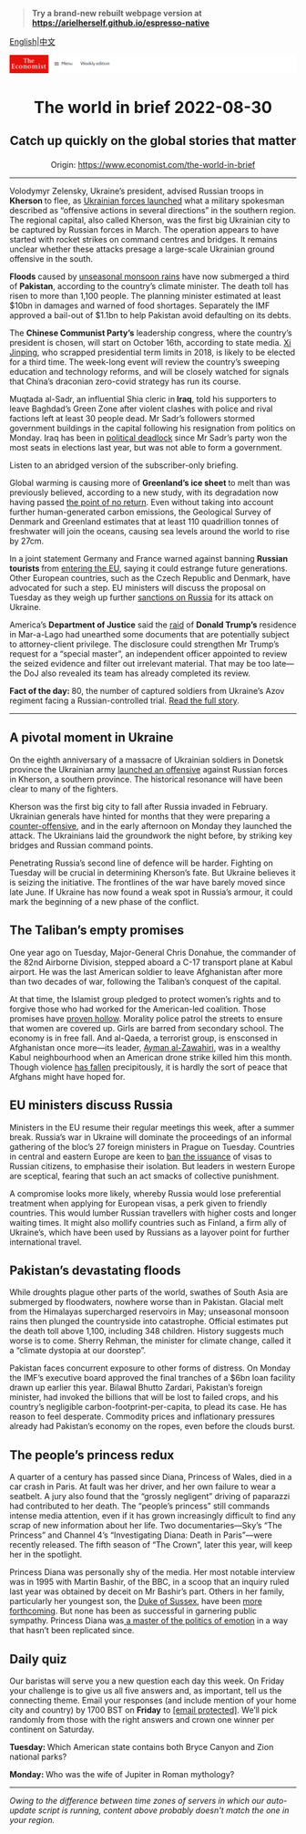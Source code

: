 > **Try a brand-new rebuilt webpage version at https://arielherself.github.io/espresso-native**

[English](https://github.com/arielherself/espresso/blob/main/README.md)|[中文](https://github-com.translate.goog/arielherself/espresso/blob/main/README.md?_x_tr_sl=en&_x_tr_tl=zh-CN&_x_tr_hl=zh-CN&_x_tr_pto=wapp)



![The Economist](menubar.png)

# <p align="center">The world in brief 2022-08-30</p>

## <p align="center">Catch up quickly on the global stories that matter</p>

<p align="center">Origin: <a href="https://www.economist.com/the-world-in-brief">https://www.economist.com/the-world-in-brief</a><hr>

Volodymyr Zelensky, Ukraine’s president, advised Russian troops in <strong>Kherson </strong>to flee, as [Ukrainian forces launched](https://www.economist.com/europe/2022/08/29/ukraine-starts-a-push-to-recapture-kherson-a-crucial-russian-occupied-city) what a military spokesman described as “offensive actions in several directions” in the southern region. The regional capital, also called Kherson, was the first big Ukrainian city to be captured by Russian forces in March. The operation appears to have started with rocket strikes on command centres and bridges. It remains unclear whether these attacks presage a large-scale Ukrainian ground offensive in the south.

<strong>Floods</strong> caused by [unseasonal monsoon rains](https://www.economist.com/briefing/2017/09/02/india-and-pakistan-are-seeing-more-intense-monsoon-rains) have now submerged a third of <strong>Pakistan</strong>, according to the country’s climate minister. The death toll has risen to more than 1,100 people. The planning minister estimated at least $10bn in damages and warned of food shortages. Separately the IMF approved a bail-out of $1.1bn to help Pakistan avoid defaulting on its debts.

The <strong>Chinese Communist Party’s</strong> leadership congress, where the country’s president is chosen, will start on October 16th, according to state media. [Xi Jinping](https://www.economist.com/china/2022/07/13/xi-jinping-has-nurtured-an-ugly-form-of-chinese-nationalism), who scrapped presidential term limits in 2018, is likely to be elected for a third time. The week-long event will review the country’s sweeping education and technology reforms, and will be closely watched for signals that China’s draconian zero-covid strategy has run its course.

Muqtada al-Sadr, an influential Shia cleric in<strong> Iraq</strong>, told his supporters to leave Baghdad’s Green Zone after violent clashes with police and rival factions left at least 30 people dead. Mr Sadr’s followers stormed government buildings in the capital following his resignation from politics on Monday. Iraq has been in [political deadlock](https://www.economist.com/middle-east-and-africa/2022/08/01/iraqs-parliamentary-plague) since Mr Sadr’s party won the most seats in elections last year, but was not able to form a government.

Listen to an abridged version of the subscriber-only briefing.

Global warming is causing more of <strong>Greenland’s ice sheet </strong>to melt than was previously believed, according to a new study, with its degradation now having passed [the point of no return](https://www.economist.com/graphic-detail/2020/08/25/the-greenland-ice-sheet-has-melted-past-the-point-of-no-return). Even without taking into account further human-generated carbon emissions, the Geological Survey of Denmark and Greenland estimates that at least 110 quadrillion tonnes of freshwater will join the oceans, causing sea levels around the world to rise by 27cm.

In a joint statement Germany and France warned against banning <strong>Russian tourists </strong>from [entering the EU](https://www.economist.com/graphic-detail/2022/03/04/russians-are-trying-to-flee-putins-chaos), saying it could estrange future generations. Other European countries, such as the Czech Republic and Denmark, have advocated for such a step. EU ministers will discuss the proposal on Tuesday as they weigh up further [sanctions on Russia](https://www.economist.com/finance-and-economics/2022/08/24/western-sanctions-will-eventually-impair-russias-economy) for its attack on Ukraine.

America’s <strong>Department of Justice</strong> said the [raid](https://www.economist.com/united-states/2022/08/10/the-raid-on-mar-a-lago-could-shake-americas-foundations) of <strong>Donald Trump’s</strong> residence in Mar-a-Lago had unearthed some documents that are potentially subject to attorney-client privilege. The disclosure could strengthen Mr Trump’s request for a “special master”, an independent officer appointed to review the seized evidence and filter out irrelevant material. That may be too late—the DoJ also revealed its team has already completed its review.

<strong>Fact of the day: </strong>80, the number of captured soldiers from Ukraine’s Azov regiment facing a Russian-controlled trial. [Read the full story](https://www.economist.com/europe/2022/08/28/russia-prepares-an-international-tribunal-for-the-ukrainian-defenders-of-mariupol).

----------

## A pivotal moment in Ukraine

On the eighth anniversary of a massacre of Ukrainian soldiers in Donetsk province the Ukrainian army [launched an offensive](https://www.economist.com/europe/2022/08/29/ukraine-starts-a-push-to-recapture-kherson-a-crucial-russian-occupied-city) against Russian forces in Kherson, a southern province. The historical resonance will have been clear to many of the fighters.

Kherson was the first big city to fall after Russia invaded in February. Ukrainian generals have hinted for months that they were preparing a [counter-offensive](https://www.economist.com/europe/2022/08/14/a-ukrainian-counter-offensive-in-kherson-faces-steep-odds), and in the early afternoon on Monday they launched the attack. The Ukrainians laid the groundwork the night before, by striking key bridges and Russian command points.

Penetrating Russia’s second line of defence will be harder. Fighting on Tuesday will be crucial in determining Kherson’s fate. But Ukraine believes it is seizing the initiative. The frontlines of the war have barely moved since late June. If Ukraine has now found a weak spot in Russia’s armour, it could mark the beginning of a new phase of the conflict.

## The Taliban’s empty promises

One year ago on Tuesday, Major-General Chris Donahue, the commander of the 82nd Airborne Division, stepped aboard a C-17 transport plane at Kabul airport. He was the last American soldier to leave Afghanistan after more than two decades of war, following the Taliban’s conquest of the capital.

At that time, the Islamist group pledged to protect women’s rights and to forgive those who had worked for the American-led coalition. Those promises have [proven hollow](https://www.economist.com/asia/2022/08/11/afghanistan-is-poorer-and-hungrier-than-a-year-ago). Morality police patrol the streets to ensure that women are covered up. Girls are barred from secondary school. The economy is in free fall. And al-Qaeda, a terrorist group, is ensconsed in Afghanistan once more—its leader, [Ayman al-Zawahiri](https://www.economist.com/asia/2022/08/02/the-death-of-al-qaedas-leader-may-not-halt-a-jihadist-resurgence), was in a wealthy Kabul neighbourhood when an American drone strike killed him this month. Though violence [has fallen](https://www.economist.com/graphic-detail/2022/08/15/violence-in-afghanistan-has-dropped-under-the-taliban) precipitously, it is hardly the sort of peace that Afghans might have hoped for.

## EU ministers discuss Russia

Ministers in the EU resume their regular meetings this week, after a summer break. Russia’s war in Ukraine will dominate the proceedings of an informal gathering of the bloc’s 27 foreign ministers in Prague on Tuesday. Countries in central and eastern Europe are keen to [ban the issuance](https://www.economist.com/europe/2022/08/25/as-the-war-in-ukraine-drags-on-the-costs-for-europe-are-mounting) of visas to Russian citizens, to emphasise their isolation. But leaders in western Europe are sceptical, fearing that such an act smacks of collective punishment.

A compromise looks more likely, whereby Russia would lose preferential treatment when applying for European visas, a perk given to friendly countries. This would lumber Russian travellers with higher costs and longer waiting times. It might also mollify countries such as Finland, a firm ally of Ukraine’s, which have been used by Russians as a layover point for further international travel.

## Pakistan’s devastating floods

While droughts plague other parts of the world, swathes of South Asia are submerged by floodwaters, nowhere worse than in Pakistan. Glacial melt from the Himalayas supercharged reservoirs in May; unseasonal monsoon rains then plunged the countryside into catastrophe. Official estimates put the death toll above 1,100, including 348 children. History suggests much worse is to come. Sherry Rehman, the minister for climate change, called it a “climate dystopia at our doorstep”.

Pakistan faces concurrent exposure to other forms of distress. On Monday the IMF’s executive board approved the final tranches of a $6bn loan facility drawn up earlier this year. Bilawal Bhutto Zardari, Pakistan’s foreign minister, had invoked the billions that will be lost to failed crops, and his country’s negligible carbon-footprint-per-capita, to plead its case. He has reason to feel desperate. Commodity prices and inflationary pressures already had Pakistan’s economy on the ropes, even before the clouds burst.

## The people’s princess redux

A quarter of a century has passed since Diana, Princess of Wales, died in a car crash in Paris. At fault was her driver, and her own failure to wear a seatbelt. A jury also found that the “grossly negligent” driving of paparazzi had contributed to her death. The “people’s princess” still commands intense media attention, even if it has grown increasingly difficult to find any scrap of new information about her life. Two documentaries—Sky’s “The Princess” and Channel 4’s “Investigating Diana: Death in Paris”—were recently released. The fifth season of “The Crown”, later this year, will keep her in the spotlight.

Princess Diana was personally shy of the media. Her most notable interview was in 1995 with Martin Bashir, of the BBC, in a scoop that an inquiry ruled last year was obtained by deceit on Mr Bashir’s part. Others in her family, particularly her youngest son, the [Duke of Sussex](https://www.economist.com/britain/2020/01/16/harry-meghan-and-marx), have been [more forthcoming](https://www.economist.com/britain/2021/03/08/prince-harry-and-meghan-markle-take-on-the-firm). But none has been as successful in garnering public sympathy. Princess Diana was[ a master of the politics of emotion](https://www.economist.com/britain/2020/11/14/how-princess-diana-shaped-politics) in a way that hasn’t been replicated since.

## Daily quiz

Our baristas will serve you a new question each day this week. On Friday your challenge is to give us all five answers and, as important, tell us the connecting theme. Email your responses (and include mention of your home city and country) by 1700 BST on <strong>Friday</strong> to [<span class="__cf_email__" data-cfemail="8edffbe7f4cbfdfefcebfdfde1ceebede1e0e1e3e7fdfaa0ede1e3">[email&#160;protected]</span>](https://mail.google.com/mail/?view=cm&amp;fs=1&amp;tf=1&amp;to=QuizEspresso@economist.com). We’ll pick randomly from those with the right answers and crown one winner per continent on Saturday.

<strong>Tuesday: </strong>Which American state contains both Bryce Canyon and Zion national parks?

<strong>Monday: </strong>Who was the wife of Jupiter in Roman mythology?

----------

*Owing to the difference between time zones of servers in which our auto-update script is running, content above probably doesn't match the one in your region.*
